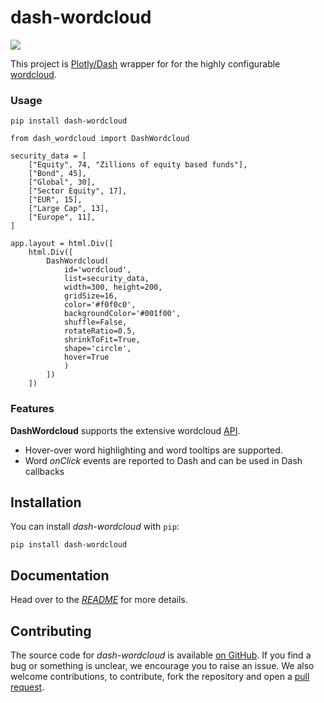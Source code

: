 # dash-wordcloud

![](https://raw.githubusercontent.com/stevej2608/dash-wordcloud/main/docs/img/dash-wordcloud.png)

This project is [Plotly/Dash] wrapper for for the highly configurable [wordcloud].

### Usage

    pip install dash-wordcloud

```
from dash_wordcloud import DashWordcloud

security_data = [
    ["Equity", 74, "Zillions of equity based funds"],
    ["Bond", 45],
    ["Global", 30],
    ["Sector Equity", 17],
    ["EUR", 15],
    ["Large Cap", 13],
    ["Europe", 11],
]

app.layout = html.Div([
    html.Div([
        DashWordcloud(
            id='wordcloud',
            list=security_data,
            width=300, height=200,
            gridSize=16,
            color='#f0f0c0',
            backgroundColor='#001f00',
            shuffle=False,
            rotateRatio=0.5,
            shrinkToFit=True,
            shape='circle',
            hover=True
            )
        ])
    ])

```
### Features

**DashWordcloud** supports the extensive wordcloud [API].

* Hover-over word highlighting and word tooltips are supported.
* Word *onClick* events are reported to Dash and can be used in Dash callbacks

## Installation

You can install *dash-wordcloud* with `pip`:

```
pip install dash-wordcloud
```

## Documentation

Head over to the [*README*][docs-homepage] for more details.

## Contributing

The source code for *dash-wordcloud* is available
[on GitHub][dwc-repo]. If you find a bug or something is unclear, we encourage
you to raise an issue. We also welcome contributions, to contribute, fork the
repository and open a [pull request][dwc-pulls].


[Plotly/Dash]: https://dash.plot.ly/
[wordcloud]: https://github.com/timdream/wordcloud2.js
[API]: https://github.com/timdream/wordcloud2.js/blob/gh-pages/API.md
[dwc-repo]: https://github.com/stevej2608/dash-wordcloud
[docs-homepage]: https://github.com/stevej2608/dash-wordcloud/blob/master/README.md
[dwc-pulls]: https://github.com/stevej2608/dash-wordcloud/pulls
